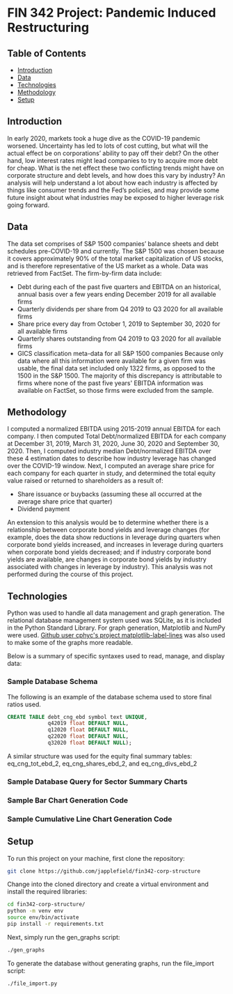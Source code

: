 # FIN 342 Project: Pandemic Induced Restructuring

## Table of Contents
* [Introduction](#introduction)
* [Data](#data)
* [Technologies](#technologies)
* [Methodology](#methodology)
* [Setup](#setup)

## Introduction
In early 2020, markets took a huge dive as the COVID-19 pandemic worsened. Uncertainty has led to lots of cost cutting, but what will the actual effect be on corporations’ ability to pay off their debt? On the other hand, low interest rates might lead companies to try to acquire more debt for cheap. What is the net effect these two conflicting trends might have on corporate structure and debt levels, and how does this vary by industry? An analysis will help understand a lot about how each industry is affected by things like consumer trends and the Fed’s policies, and may provide some future insight about what industries may be exposed to higher leverage risk going forward.

## Data
The data set comprises of S&P 1500 companies’ balance sheets and debt schedules pre-COVID-19 and currently. The S&P 1500 was chosen because it covers approximately 90% of the total market capitalization of US stocks, and is therefore representative of the US market as a whole. Data was retrieved from FactSet. The firm-by-firm data include:
* Debt during each of the past five quarters and EBITDA on an historical, annual basis over a few years ending December 2019 for all available firms
* Quarterly dividends per share from Q4 2019 to Q3 2020 for all available firms
* Share price every day from October 1, 2019 to September 30, 2020 for all available firms
* Quarterly shares outstanding from Q4 2019 to Q3 2020 for all available firms
* GICS classification meta-data for all S&P 1500 companies
Because only data where all this information were available for a given firm was usable, the final data set included only 1322 firms, as opposed to the 1500 in the S&P 1500. The majority of this discrepancy is attributable to firms where none of the past five years' EBITDA information was available on FactSet, so those firms were excluded from the sample.

## Methodology
I computed a normalized EBITDA using 2015-2019 annual EBITDA for each company. I then computed Total Debt/normalized EBITDA for each company at December 31, 2019, March 31, 2020, June 30, 2020 and September 30, 2020. Then, I computed industry median Debt/normalized EBITDA over these 4 estimation dates to describe how industry leverage has changed over the COVID-19 window. Next, I computed an average share price for each company for each quarter in study, and determined the total equity value raised or returned to shareholders as a result of:
* Share issuance or buybacks (assuming these all occurred at the average share price that quarter)
* Dividend payment

An extension to this analysis would be to determine whether there is a relationship between corporate bond yields and leverage changes (for example, does the data show reductions in leverage during quarters when corporate bond yields increased, and increases in leverage during quarters when corporate bond yields decreased; and if industry corporate bond yields are available, are changes in corporate bond yields by industry associated with changes in leverage by industry). This analysis was not performed during the course of this project.

## Technologies
Python was used to handle all data management and graph generation. The relational database management system used was SQLite, as it is included in the Python Standard Library. For graph generation, Matplotlib and NumPy were used. [Github user cphyc's project matplotlib-label-lines](https://github.com/cphyc/matplotlib-label-lines) was also used to make some of the graphs more readable.

Below is a summary of specific syntaxes used to read, manage, and display data:

### Sample Database Schema
The following is an example of the database schema used to store final ratios used.
```SQL
CREATE TABLE debt_cng_ebd symbol text UNIQUE,
             q42019 float DEFAULT NULL,
             q12020 float DEFAULT NULL,
             q22020 float DEFAULT NULL,
             q32020 float DEFAULT NULL);
```
A similar structure was used for the equity final summary tables: eq_cng_tot_ebd_2, eq_cng_shares_ebd_2, and eq_cng_divs_ebd_2

### Sample Database Query for Sector Summary Charts

### Sample Bar Chart Generation Code

### Sample Cumulative Line Chart Generation Code

## Setup
To run this project on your machine, first clone the repository:
```bash
git clone https://github.com/japplefield/fin342-corp-structure
```

Change into the cloned directory and create a virtual environment and install the required libraries:
```bash
cd fin342-corp-structure/
python -m venv env
source env/bin/activate
pip install -r requirements.txt
```

Next, simply run the gen_graphs script:
```bash
./gen_graphs
```

To generate the database without generating graphs, run the file_import script:
```bash
./file_import.py
```
